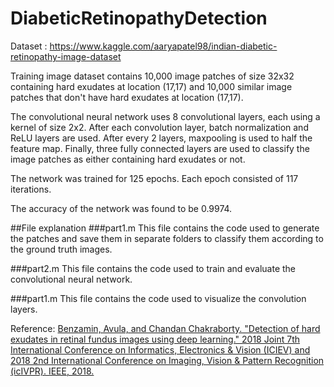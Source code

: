 # DiabeticRetinopathyDetection

Dataset : https://www.kaggle.com/aaryapatel98/indian-diabetic-retinopathy-image-dataset

Training image dataset contains 10,000 image patches of size 32x32 containing hard exudates at location (17,17) and 10,000 similar image patches that don't have hard exudates at location (17,17).

The convolutional neural network uses 8 convolutional layers, each using a kernel of size 2x2. After each convolution layer, batch normalization and ReLU layers are used. After every 2 layers, maxpooling is used to half the feature map. Finally, three fully connected layers are used to classify the image patches as either containing hard exudates or not.

The network was trained for 125 epochs. Each epoch consisted of 117 iterations.

The accuracy of the network was found to be 0.9974.

##File explanation
###part1.m
This file contains the code used to generate the patches and save them in separate folders to classify them according to the ground truth images.

###part2.m
This file contains the code used to train and evaluate the convolutional neural network.

###part1.m
This file contains the code used to visualize the convolution layers.

Reference: 
[Benzamin, Avula, and Chandan Chakraborty. "Detection of hard exudates in retinal fundus images using deep learning." 2018 Joint 7th International Conference on Informatics, Electronics & Vision (ICIEV) and 2018 2nd International Conference on Imaging, Vision & Pattern Recognition (icIVPR). IEEE, 2018.](https://arxiv.org/ftp/arxiv/papers/1808/1808.03656.pdf)

